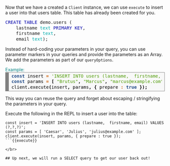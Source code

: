 Now that we have a created a `Client` instance, we can use `execute` to insert a user into that users table. This table has already been created for you.

<pre style="margin: 0; line-height: 125%"><span style="color: #0000aa">CREATE</span> <span style="color: #0000aa">TABLE</span> demo.users (
    lastname <span style="color: #00aaaa">text</span> <span style="color: #0000aa">PRIMARY</span> <span style="color: #0000aa">KEY</span>,
    firstname <span style="color: #00aaaa">text</span>,
    email <span style="color: #00aaaa">text</span>);
</pre>

Instead of hard-coding your parameters in your query, you can use parameter markers in your queries and provide the parameters as an Array. We add the parameters as part of our `queryOptions`.

<summary style="color:teal">Example:</summary>
<div style="background: #f8f8f8; overflow:auto;width:auto;border:solid gray;border-width:.1em .1em .1em .8em;padding:.2em .6em;"><pre style="margin: 0; line-height: 125%"><span style="color: #204a87; font-weight: bold">const</span> <span style="color: #000000">insert</span> <span style="color: #ce5c00; font-weight: bold">=</span> <span style="color: #4e9a06">&#39;INSERT INTO users (lastname,  firstname, email) VALUES (?,?,?)&#39;</span><span style="color: #000000; font-weight: bold">;</span>
<span style="color: #204a87; font-weight: bold">const</span> <span style="color: #000000">params</span> <span style="color: #ce5c00; font-weight: bold">=</span> <span style="color: #000000; font-weight: bold">[</span> <span style="color: #4e9a06">&quot;Brutus&quot;</span><span style="color: #000000; font-weight: bold">,</span> <span style="color: #4e9a06">&quot;Marcus&quot;</span><span style="color: #000000; font-weight: bold">,</span> <span style="color: #4e9a06">&quot;marcus@example.com&quot;</span><span style="color: #000000; font-weight: bold">];</span>
<span style="color: #000000">client</span><span style="color: #000000; font-weight: bold">.</span><span style="color: #000000">execute</span><span style="color: #000000; font-weight: bold">(</span><span style="color: #000000">insert</span><span style="color: #000000; font-weight: bold">,</span> <span style="color: #000000">params</span><span style="color: #000000; font-weight: bold">,</span> <span style="color: #000000; font-weight: bold">{</span> <span style="color: #000000">prepare</span> <span style="color: #ce5c00; font-weight: bold">:</span> <span style="color: #204a87; font-weight: bold">true</span> <span style="color: #000000; font-weight: bold">});</span>
</pre></div>

This way you can reuse the query and forget about escaping / stringifying the parameters in your query.

Execute the following in the REPL to insert a user into the table:
```
const insert = 'INSERT INTO users (lastname,  firstname, email) VALUES (?,?,?)';
const params = [ 'Caesar', 'Julius', 'julius@example.com' ];
client.execute(insert, params, { prepare : true });
```{{execute}}

</br>

## Up next, we will run a SELECT query to get our user back out!
